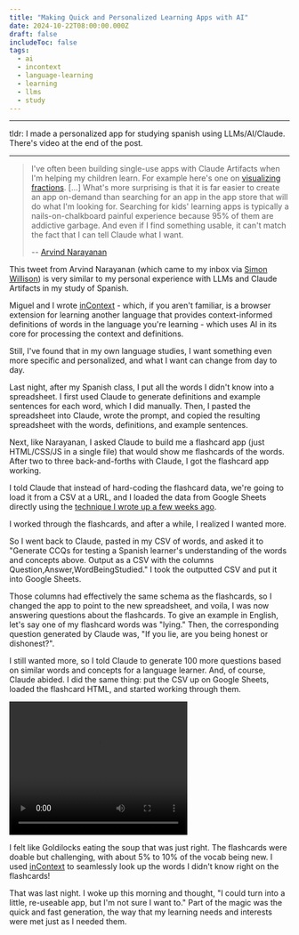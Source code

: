 ```yaml
---
title: "Making Quick and Personalized Learning Apps with AI"
date: 2024-10-22T08:00:00.000Z
draft: false
includeToc: false
tags:
  - ai
  - incontext
  - language-learning
  - learning
  - llms
  - study
---
```


---

tldr: I made a personalized app for studying spanish using LLMs/AI/Claude. There's video at the end of the post.

---

> I've often been building single-use apps with Claude Artifacts when I'm helping my children learn. For example here's one on [visualizing fractions](https://claude.site/artifacts/e9670602-027a-49f8-aa4f-9ef405d761eb). [...] What's more surprising is that it is far easier to create an app on-demand than searching for an app in the app store that will do what I'm looking for. Searching for kids' learning apps is typically a nails-on-chalkboard painful experience because 95% of them are addictive garbage. And even if I find something usable, it can't match the fact that I can tell Claude what I want.
>
> -- [Arvind Narayanan](https://twitter.com/random_walker/status/1848388462782673340)

This tweet from Arvind Narayanan (which came to my inbox via [Simon Willison](https://simonwillison.net/2024/Oct/21/arvind-narayanan/)) is very similar to my personal experience with LLMs and Claude Artifacts in my study of Spanish.

Miguel and I wrote [inContext](https://incontext.fun) - which, if you aren't familiar, is a browser extension for learning another language that provides context-informed definitions of words in the language you're learning - which uses AI in its core for processing the context and definitions.

Still, I've found that in my own language studies, I want something even more specific and personalized, and what I want can change from day to day.

Last night, after my Spanish class, I put all the words I didn't know into a spreadsheet. I first used Claude to generate definitions and example sentences for each word, which I did manually. Then, I pasted the spreadsheet into Claude, wrote the prompt, and copied the resulting spreadsheet with the words, definitions, and example sentences.

Next, like Narayanan, I asked Claude to build me a flashcard app (just HTML/CSS/JS in a single file) that would show me flashcards of the words. After two to three back-and-forths with Claude, I got the flashcard app working.

I told Claude that instead of hard-coding the flashcard data, we're going to load it from a CSV at a URL, and I loaded the data from Google Sheets directly using the [technique I wrote up a few weeks ago](/posts/how-to-use-google-sheets-as-a-data-source).

I worked through the flashcards, and after a while, I realized I wanted more.

So I went back to Claude, pasted in my CSV of words, and asked it to "Generate CCQs for testing a Spanish learner's understanding of the words and concepts above. Output as a CSV with the columns Question,Answer,WordBeingStudied." I took the outputted CSV and put it into Google Sheets.

Those columns had effectively the same schema as the flashcards, so I changed the app to point to the new spreadsheet, and voila, I was now answering questions about the flashcards. To give an example in English, let's say one of my flashcard words was "lying." Then, the corresponding question generated by Claude was, "If you lie, are you being honest or dishonest?".

I still wanted more, so I told Claude to generate 100 more questions based on similar words and concepts for a language learner. And, of course, Claude abided. I did the same thing: put the CSV up on Google Sheets, loaded the flashcard HTML, and started working through them.

<video class="video" width="320" height="240" controls>
  <source src="/videos/2024-10-22-learning.mp4" type="video/mp4">
</video>

I felt like Goldilocks eating the soup that was just right. The flashcards were doable but challenging, with about 5% to 10% of the vocab being new. I used [inContext](https://incontext.fun) to seamlessly look up the words I didn't know right on the flashcards!

That was last night. I woke up this morning and thought, "I could turn into a little, re-useable app, but I'm not sure I want to." Part of the magic was the quick and fast generation, the way that my learning needs and interests were met just as I needed them.

